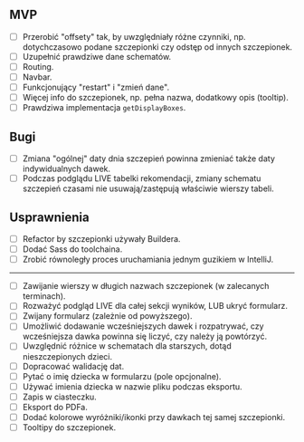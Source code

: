 ## MVP

- [ ] Przerobić "offsety" tak, by uwzględniały różne czynniki, np. dotychczasowo podane szczepionki czy odstęp od innych
  szczepionek.
- [ ] Uzupełnić prawdziwe dane schematów.
- [ ] Routing.
- [ ] Navbar.
- [ ] Funkcjonujący "restart" i "zmień dane".
- [ ] Więcej info do szczepionek, np. pełna nazwa, dodatkowy opis (tooltip).
- [ ] Prawdziwa implementacja `getDisplayBoxes`.

## Bugi

- [ ] Zmiana "ogólnej" daty dnia szczepień powinna zmieniać także daty indywidualnych dawek.
- [ ] Podczas podglądu LIVE tabelki rekomendacji, zmiany schematu szczepień czasami nie usuwają/zastępują właściwie
  wierszy tabeli.

## Usprawnienia

- [ ] Refactor by szczepionki używały Buildera.
- [ ] Dodać Sass do toolchaina.
- [ ] Zrobić równoległy proces uruchamiania jednym guzikiem w IntelliJ.

---

- [ ] Zawijanie wierszy w długich nazwach szczepionek (w zalecanych terminach).
- [ ] Rozważyć podgląd LIVE dla całej sekcji wyników, LUB ukryć formularz.
- [ ] Zwijany formularz (zależnie od powyższego).
- [ ] Umożliwić dodawanie wcześniejszych dawek i rozpatrywać, czy wcześniejsza dawka powinna się liczyć, czy należy ją
  powtórzyć.
- [ ] Uwzględnić różnice w schematach dla starszych, dotąd nieszczepionych dzieci.
- [ ] Dopracować walidację dat.
- [ ] Pytać o imię dziecka w formularzu (pole opcjonalne).
- [ ] Używać imienia dziecka w nazwie pliku podczas eksportu.
- [ ] Zapis w ciasteczku.
- [ ] Eksport do PDFa.
- [ ] Dodać kolorowe wyróżniki/ikonki przy dawkach tej samej szczepionki.
- [ ] Tooltipy do szczepionek.
